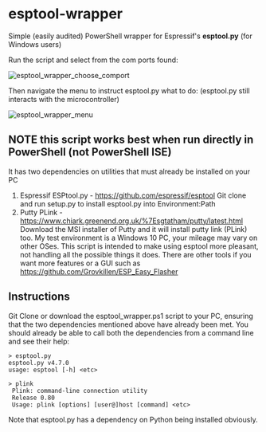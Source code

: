 # esptool-wrapper
Simple (easily audited) PowerShell wrapper for Espressif's **esptool.py** (for Windows users)

Run the script and select from the com ports found:

![esptool_wrapper_choose_comport](https://github.com/br3ttski/esptool-wrapper/assets/4618991/a42443c0-f1e0-4ad1-8de2-70519e5e36c8)

Then navigate the menu to instruct esptool.py what to do:
(esptool.py still interacts with the microcontroller)

![esptool_wrapper_menu](https://github.com/br3ttski/esptool-wrapper/assets/4618991/e92eb3d3-10ae-47e7-b0c6-f45b6948148e)

## NOTE this script works best when run directly in PowerShell (not PowerShell ISE)
It has two dependencies on utilities that must already be installed on your PC
1. Espressif ESPtool.py - https://github.com/espressif/esptool
Git clone and run setup.py to install esptool.py into Environment:Path
2. Putty PLink - https://www.chiark.greenend.org.uk/%7Esgtatham/putty/latest.html
Download the MSI installer of Putty and it will install putty link (PLink) too.
My test environment is a Windows 10 PC, your mileage may vary on other OSes.
This script is intended to make using esptool more pleasant, not handling all the
possible things it does. There are other tools if you want more features or a GUI
such as https://github.com/Grovkillen/ESP_Easy_Flasher

## Instructions
Git Clone or download the esptool_wrapper.ps1 script to your PC, ensuring that the two
dependencies mentioned above have already been met. You should already be able to call
both the dependencies from a command line and see their help:
```
> esptool.py
esptool.py v4.7.0
usage: esptool [-h] <etc>
```
```
> plink
 Plink: command-line connection utility
 Release 0.80
 Usage: plink [options] [user@]host [command] <etc>
```
Note that esptool.py has a dependency on Python being installed obviously.

